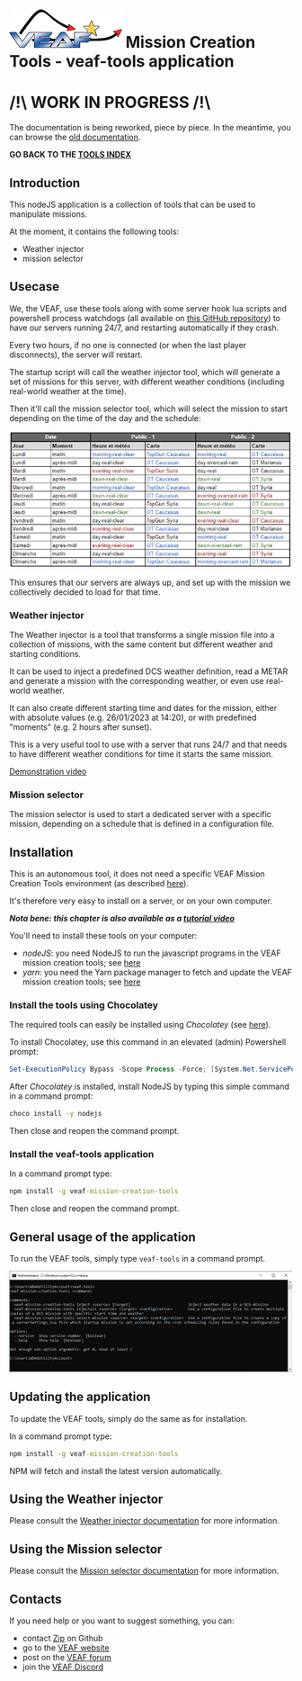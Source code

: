 # [![VEAF-logo]][VEAF website] Mission Creation Tools - veaf-tools application

# /!\ **WORK IN PROGRESS** /!\
The documentation is being reworked, piece by piece. 
In the meantime, you can browse the [old documentation](../old_documentation/_index.md).

**GO BACK TO THE [TOOLS INDEX](index.md)**

## Introduction

This nodeJS application is a collection of tools that can be used to manipulate missions.

At the moment, it contains the following tools:
- Weather injector
- mission selector

## Usecase

We, the VEAF, use these tools along with some server hook lua scripts and powershell process watchdogs (all available on [this GitHub repository][VEAF public servers repository]) to have our servers running 24/7, and restarting automatically if they crash.

Every two hours, if no one is connected (or when the last player disconnects), the server will restart.

The startup script will call the weather injector tool, which will generate a set of missions for this server, with different weather conditions (including real-world weather at the time).

Then it'll call the mission selector tool, which will select the mission to start depending on the time of the day and the schedule:

[![veaf-servers-schedule]][veaf-servers-schedule]

This ensures that our servers are always up, and set up with the mission we collectively decided to load for that time.

### Weather injector

The Weather injector is a tool that transforms a single mission file into a collection of missions, with the same content but different weather and starting conditions.

It can be used to inject a predefined DCS weather definition, read a METAR and generate a mission with the corresponding weather, or even use real-world weather.

It can also create different starting time and dates for the mission, either with absolute values (e.g. 26/01/2023 at 14:20), or with predefined "moments" (e.g. 2 hours after sunset).

This is a very useful tool to use with a server that runs 24/7 and that needs to have different weather conditions for time it starts the same mission.

[Demonstration video][veaftools-injectall-demo]

### Mission selector

The mission selector is used to start a dedicated server with a specific mission, depending on a schedule that is defined in a configuration file.


## Installation

This is an autonomous tool, it does not need a specific VEAF Mission Creation Tools environment (as described [here](..\environment\index.md)).

It's therefore very easy to install on a server, or on your own computer.

***Nota bene: this chapter is also available as a [tutorial video][install-chocolatey-nodejs-veaftools]***

You'll need to install these tools on your computer:

- *nodeJS*: you need NodeJS to run the javascript programs in the VEAF mission creation tools; see [here](https://nodejs.org/en/)
- *yarn*: you need the Yarn package manager to fetch and update the VEAF mission creation tools; see [here](https://yarnpkg.com/)

### Install the tools using Chocolatey

The required tools can easily be installed using *Chocolatey* (see [here](https://chocolatey.org/)).

To install Chocolatey, use this command  in an elevated (admin) Powershell prompt:

```powershell
Set-ExecutionPolicy Bypass -Scope Process -Force; [System.Net.ServicePointManager]::SecurityProtocol = [System.Net.ServicePointManager]::SecurityProtocol -bor 3072; iex ((New-Object System.Net.WebClient).DownloadString('https://chocolatey.org/install.ps1'))
```

After *Chocolatey* is installed, install NodeJS by typing this simple command in a command prompt:

```cmd
choco install -y nodejs
```

Then close and reopen the command prompt.

### Install the veaf-tools application

In a command prompt type:

```cmd
npm install -g veaf-mission-creation-tools
```

Then close and reopen the command prompt.

## General usage of the application

To run the VEAF tools, simply type `veaf-tools` in a command prompt.

[![veaftools-options]][veaftools-options]

## Updating the application

To update the VEAF tools, simply do the same as for installation.

In a command prompt type:

```cmd
npm install -g veaf-mission-creation-tools
```

NPM will fetch and install the latest version automatically.
## Using the Weather injector

Please consult the [Weather injector documentation](./veaf-tools-weather-injector.md) for more information.

## Using the Mission selector

Please consult the [Mission selector documentation](./veaf-tools-mission-selector.md) for more information.

## Contacts

If you need help or you want to suggest something, you can:

* contact [Zip][Zip on Github] on Github
* go to the [VEAF website]
* post on the [VEAF forum]
* join the [VEAF Discord]


[Badge-Discord]: https://img.shields.io/discord/471061487662792715?label=VEAF%20Discord&style=for-the-badge
[VEAF-logo]: ../.images/logo.png?raw=true
[VEAF Discord]: https://www.veaf.org/discord
[Zip on Github]: https://github.com/davidp57
[VEAF website]: https://www.veaf.org
[VEAF forum]: https://www.veaf.org/forum
[VEAF public servers repository]: https://github.com/VEAF/VEAF-Servers-Public

[install-chocolatey-nodejs-veaftools]: ../.images/install-chocolatey-nodejs-veaftools.mp4?raw=true
[veaftools-options]: ../.images/veaftools-options.png?raw=true
[veaf-servers-schedule]: ../.images/veaf-servers-schedule.png?raw=true
[veaftools-injectall-demo]: ../.images/veaftools-injectall-demo.mp4?raw=true